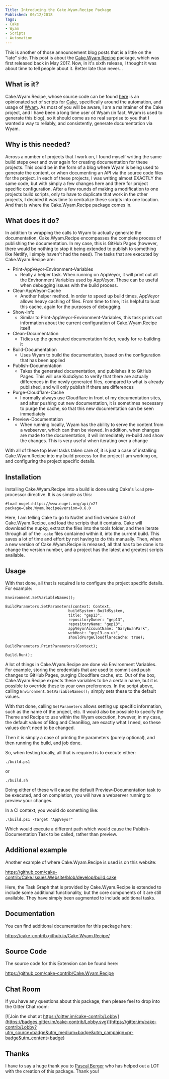 ```yaml
---
Title: Introducing the Cake.Wyam.Recipe Package
Published: 06/12/2018
Tags:
- Cake
- Wyam
- Scripts
- Automation
---
```


This is another of those announcement blog posts that is a little on the "late" side.  This post is about the [Cake.Wyam.Recipe](https://www.nuget.org/packages/Cake.Wyam.Recipe/) package, which was first released back in May 2017.  Now, in it's sixth release, I thought it was about time to tell people about it.  Better late than never...

## What is it?

Cake.Wyam.Recipe, whose source code can be found [here](https://github.com/cake-contrib/Cake.Wyam.Recipe) is an opinionated set of scripts for [Cake](https://cakebuild.net/), specifically around the automation, and usage of [Wyam](https://wyam.io/).  As most of you will be aware, I am a maintainer of the Cake project, and I have been a long time user of Wyam (in fact, Wyam is used to generate this blog), so it should come as no real surprise to you that I wanted a way to reliably, and consistently, generate documentation via Wyam.

## Why is this needed?

Across a number of projects that I work on, I found myself writing the same build steps over and over again for creating documentation for these projects.  This could be in the form of a blog where Wyam is being used to generate the content, or when documenting an API via the source code files for the project.  In each of these projects, I was writing almost EXACTLY the same code, but with simply a few changes here and there for project specific configuration.  After a few rounds of making a modification to one projects build scripts, only to have to duplicate that work in the other projects, I decided it was time to centralize these scripts into one location.  And that is where the Cake.Wyam.Recipe package comes in.

## What does it do?

In addition to wrapping the calls to Wyam to actually generate the documentation, Cake.Wyam.Recipe encompasses the complete process of publishing the documentation.  In my case, this is GitHub Pages (however, there would be nothing to stop it being extended to publish to something like Netlify, I simply haven't had the need).  The tasks that are executed by Cake.Wyam.Recipe are:

* Print-AppVeyor-Environment-Variables
  * Really a helper task.  When running on AppVeyor, it will print out all the Environment Variables used by AppVeyor.  These can be useful when debugging issues with the build process.
* Clear-AppVeyor-Cache
  * Another helper method.  In order to speed up build times, AppVeyor allows heavy caching of files.  From time to time, it is helpful to bust this cache, again for the purposes of debugging.
* Show-Info
  * Similar to Print-AppVeyor-Environment-Variables, this task prints out information about the current configuration of Cake.Wyam.Recipe itself
* Clean-Documentation
  * Tidies up the generated documentation folder, ready for re-building it
* Build-Documentation
  * Uses Wyam to build the documentation, based on the configuration that has been applied
* Publish-Documentation
  * Takes the generated documentation, and publishes it to GitHub Pages.  This will use KuduSync to verify that there are actually differences in the newly generated files, compared to what is already published, and will only publish if there are differences
* Purge-Cloudflare-Cache
  * I normally always use Cloudflare in front of my documentation sites, and after pushing out new documentation, it is sometimes necessary to purge the cache, so that this new documentation can be seen immediately
* Preview-Documentation
  * When running locally, Wyam has the ability to serve the content from a webserver, which can then be viewed.  In addition, when changes are made to the documentation, it will immediately re-build and show the changes.  This is very useful when iterating over a change

With all of these top level tasks taken care of, it is just a case of installing Cake.Wyam.Recipe into my build process for the project I am working on, and configuring the project specific details.

## Installation

Installing Cake.Wyam.Recipe into a build is done using Cake's `load` pre-processor directive.  It is as simple as this:

```
#load nuget:https://www.nuget.org/api/v2?package=Cake.Wyam.Recipe&version=0.6.0
```

Here, I am telling Cake to go to NuGet and find version 0.6.0 of Cake.Wyam.Recipe, and load the scripts that it contains.  Cake will download the nupkg, extract the files into the tools folder, and then iterate through all of the `.cake` files contained within it, into the current build.  This saves a lot of time and effort by not having to do this manually.  Then, when a new version of Cake.Wyam.Recipe is released, all that has to be done is to change the version number, and a project has the latest and greatest scripts available.


## Usage

With that done, all that is required is to configure the project specific details.  For example:

```
Environment.SetVariableNames();

BuildParameters.SetParameters(context: Context,
                            buildSystem: BuildSystem,
                            title: "gep13",
                            repositoryOwner: "gep13",
                            repositoryName: "gep13",
                            appVeyorAccountName: "GaryEwanPark",
                            webHost: "gep13.co.uk",
                            shouldPurgeCloudflareCache: true);

BuildParameters.PrintParameters(Context);

Build.Run();
```

A lot of things in Cake.Wyam.Recipe are done via Environment Variables.  For example, storing the credentials that are used to commit and push changes to GitHub Pages, purging Cloudflare cache, etc.  Out of the box, Cake.Wyam.Recipe expects these variables to be a certain name, but it is possible to override these to your own preferences.  In the script above, calling `Environment.SetVariableNames();` simply sets these to the default values.

With that done, calling `SetParameters` allows setting up specific information, such as the name of the project, etc.  It would also be possible to specify the Theme and Recipe to use within the Wyam execution, however, in my case, the default values of Blog and CleanBlog, are exactly what I need, so these values don't need to be changed.

Then it is simply a case of printing the parameters (purely optional), and then running the build, and job done.

So, when testing locally, all that is required is to execute either:

```
./build.ps1
```

or

```
./build.sh
```

Doing either of these will cause the default Preview-Documentation task to be executed, and on completion, you will have a webserver running to preview your changes.

In a CI context, you would do something like:

```
.\build.ps1 -Target "AppVeyor"
```

Which would execute a different path which would cause the Publish-Documentation Task to be called, rather than preview.

## Additional example

Another example of where Cake.Wyam.Recipe is used is on this website:

https://github.com/cake-contrib/Cake.Issues.Website/blob/develop/build.cake

Here, the Task Graph that is provided by Cake.Wyam.Recipe is extended to include some additional functionality, but the core components of it are still available.  They have simply been augmented to include additional tasks.

## Documentation

You can find additional documentation for this package here:

https://cake-contrib.github.io/Cake.Wyam.Recipe/

## Source Code

The source code for this Extension can be found here:

https://github.com/cake-contrib/Cake.Wyam.Recipe

## Chat Room

If you have any questions about this package, then please feel to drop into the Gitter Chat room:

[![Join the chat at https://gitter.im/cake-contrib/Lobby](https://badges.gitter.im/cake-contrib/Lobby.svg)](https://gitter.im/cake-contrib/Lobby?utm_source=badge&utm_medium=badge&utm_campaign=pr-badge&utm_content=badge)

## Thanks

I have to say a huge thank you to [Pascal Berger](https://twitter.com/hereispascal) who has helped out a LOT with the creation of this package.  Thank you!
